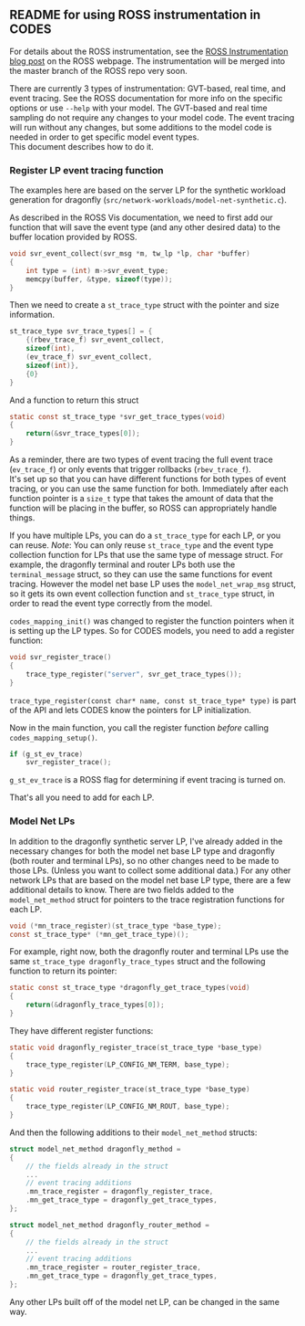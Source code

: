 ## README for using ROSS instrumentation in CODES

For details about the ROSS instrumentation, see the [ROSS Instrumentation blog post](http://carothersc.github.io/ROSS/feature/instrumentation.html) on the ROSS webpage.
The instrumentation will be merged into the master branch of the ROSS repo very soon.  

There are currently 3 types of instrumentation: GVT-based, real time, and event tracing.  See the ROSS documentation for more info on
the specific options or use `--help` with your model.  The GVT-based and real time sampling do not require any changes to your model code.
The event tracing will run without any changes, but some additions to the model code is needed in order to get specific model event types.  
This document describes how to do it.

### Register LP event tracing function

The examples here are based on the server LP for the synthetic workload generation for dragonfly (`src/network-workloads/model-net-synthetic.c`).

As described in the ROSS Vis documentation, we need to first add our function that will save the event type (and any other desired data) to the
buffer location provided by ROSS.
```C
void svr_event_collect(svr_msg *m, tw_lp *lp, char *buffer)
{
    int type = (int) m->svr_event_type;
    memcpy(buffer, &type, sizeof(type));
}
```

Then we need to create a `st_trace_type` struct with the pointer and size information.
```C
st_trace_type svr_trace_types[] = {
    {(rbev_trace_f) svr_event_collect,
    sizeof(int),
    (ev_trace_f) svr_event_collect,
    sizeof(int)},
    {0}
}
```

And a function to return this struct
```C
static const st_trace_type *svr_get_trace_types(void)
{
    return(&svr_trace_types[0]);
}
```

As a reminder, there are two types of event tracing the full event trace (`ev_trace_f`) or only events that trigger rollbacks (`rbev_trace_f`).  
It's set up so that you can have different functions for both types of event tracing, or you can use the same function for both.
Immediately after each function pointer is a `size_t` type that takes the amount of data that the function will be placing in the buffer,
so ROSS can appropriately handle things.

If you have multiple LPs, you can do a `st_trace_type` for each LP, or you can reuse.  *Note*: You can only reuse `st_trace_type` and the event type collection
function for LPs that use the same type of message struct.  For example, the dragonfly terminal and router LPs both use the `terminal_message` struct, so they can
use the same functions for event tracing.  However the model net base LP uses the `model_net_wrap_msg` struct, so it gets its own event collection function and 
`st_trace_type` struct, in order to read the event type correctly from the model.  

`codes_mapping_init()` was changed to register the function pointers when it is setting up the LP types.  So for CODES models, you need to add a register function:
```C
void svr_register_trace()
{
    trace_type_register("server", svr_get_trace_types());
}
```

`trace_type_register(const char* name, const st_trace_type* type)` is part of the API and lets CODES know the pointers for LP initialization.

Now in the main function, you call the register function *before* calling `codes_mapping_setup()`.
```C
if (g_st_ev_trace)
    svr_register_trace();
```

`g_st_ev_trace` is a ROSS flag for determining if event tracing is turned on.  

That's all you need to add for each LP.  

### Model Net LPs
In addition to the dragonfly synthetic server LP, I've already added in the necessary changes for both the model net base LP type and dragonfly (both router and terminal LPs),
so no other changes need to be made to those LPs. (Unless you want to collect some additional data.) 
For any other network LPs that are based on the model net base LP type, there are a few additional details to know.
There are two fields added to the `model_net_method` struct for pointers to the trace registration functions for each LP.

```C
void (*mn_trace_register)(st_trace_type *base_type);
const st_trace_type* (*mn_get_trace_type)();
```

For example, right now, both the dragonfly router and terminal LPs use the same `st_trace_type dragonfly_trace_types` struct and the following function to return its pointer:
```C
static const st_trace_type *dragonfly_get_trace_types(void)
{
    return(&dragonfly_trace_types[0]);
}
```

They have different register functions:
```C
static void dragonfly_register_trace(st_trace_type *base_type)
{
    trace_type_register(LP_CONFIG_NM_TERM, base_type);
}

static void router_register_trace(st_trace_type *base_type)
{
    trace_type_register(LP_CONFIG_NM_ROUT, base_type);
}
```

And then the following additions to their `model_net_method` structs:
```C
struct model_net_method dragonfly_method =
{
    // the fields already in the struct
    ...
    // event tracing additions
    .mn_trace_register = dragonfly_register_trace,
    .mn_get_trace_type = dragonfly_get_trace_types,
};

struct model_net_method dragonfly_router_method =
{
    // the fields already in the struct
    ...
    // event tracing additions
    .mn_trace_register = router_register_trace,
    .mn_get_trace_type = dragonfly_get_trace_types,
};
```

Any other LPs built off of the model net LP, can be changed in the same way.
